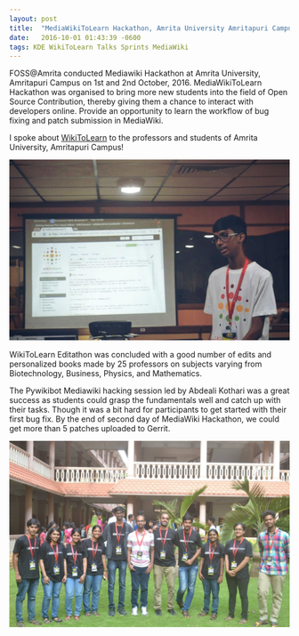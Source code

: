 ```yaml
---
layout: post
title:  "MediaWikiToLearn Hackathon, Amrita University Amritapuri Campus 2016"
date:   2016-10-01 01:43:39 -0600
tags: KDE WikiToLearn Talks Sprints MediaWiki
---
```


FOSS@Amrita conducted Mediawiki Hackathon at Amrita University, Amritapuri Campus on 1st and 2nd October, 2016.
MediaWikiToLearn Hackathon was organised to bring more new students into the field of Open Source Contribution, thereby giving them a chance to interact with developers online. Provide an opportunity to learn the workflow of bug fixing and patch submission in MediaWiki.

I spoke about [WikiToLearn](http://www.wikitolearn.org) to the professors and students of Amrita University, Amritapuri Campus!


<div class="image-wrap">
<div class="image-block">
    <img src="/images/talk2.jpg" alt="talk">
</div>
</div>

WikiToLearn Editathon was concluded with a good number of edits and personalized books made by 25 professors on subjects varying from Biotechnology, Business, Physics, and Mathematics.

The Pywikibot Mediawiki hacking session led by Abdeali Kothari was a great success as students could grasp the fundamentals well and catch up with their tasks. Though it was a bit hard for participants to get started with their first bug fix. By the end of second day of MediaWiki Hackathon, we could get more than 5 patches uploaded to Gerrit.

<div class="image-wrap">
<div class="image-block">
    <img src="/images/organizers.jpg" alt="organizers">
</div>
</div>
